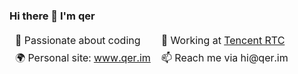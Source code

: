 ### Hi there 👋 I'm qer

<!--
**wbxl2000/wbxl2000** is a ✨ _special_ ✨ repository because its `README.md` (this file) appears on your GitHub profile.
[![Anurag's GitHub stats](https://github-readme-stats.vercel.app/api?username=wbxl2000)](https://github.com/anuraghazra/github-readme-stats)
https://github.com/anuraghazra/github-readme-stats/blob/master/docs/readme_cn.md

Here are some ideas to get you started:

- 🔭 I’m currently working on ...
- 🌱 I’m currently learning ...
- 👯 I’m looking to collaborate on ...
- 🤔 I’m looking for help with ...
- 💬 Ask me about ...
- 📫 How to reach me: ...
- 😄 Pronouns: ...
- ⚡ Fun fact: ...
-->

<table style="border-collapse: collapse;">
  <tr>
    <td style="border: 1px solid transparent;">💖 Passionate about coding</td>
    <td style="border: 1px solid transparent;">🌱 Working at <a href="https://github.com/LiteAVSDK/TRTC_Web/">Tencent RTC</a></td>
  </tr>
  <tr>
    <td style="border: 1px solid transparent;">🌍 Personal site: <a href="https://qer.im">www.qer.im</a></td>
    <td style="border: 1px solid transparent;">📫 Reach me via hi@qer.im</td>
  </tr>
</table>


<!-- [![Top Langs](https://github-readme-stats.vercel.app/api/top-langs/?username=anuraghazra)](https://github.com/anuraghazra/github-readme-stats) -->

